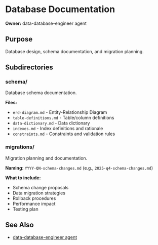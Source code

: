 # Database Documentation

**Owner:** data-database-engineer agent

## Purpose

Database design, schema documentation, and migration planning.

## Subdirectories

### schema/
Database schema documentation.

**Files:**
- `erd-diagram.md` - Entity-Relationship Diagram
- `table-definitions.md` - Table/column definitions
- `data-dictionary.md` - Data dictionary
- `indexes.md` - Index definitions and rationale
- `constraints.md` - Constraints and validation rules

### migrations/
Migration planning and documentation.

**Naming:** `YYYY-QN-schema-changes.md` (e.g., `2025-q4-schema-changes.md`)

**What to include:**
- Schema change proposals
- Data migration strategies
- Rollback procedures
- Performance impact
- Testing plan

## See Also

- [data-database-engineer agent](../../../agents/data/data-database-engineer.md)

